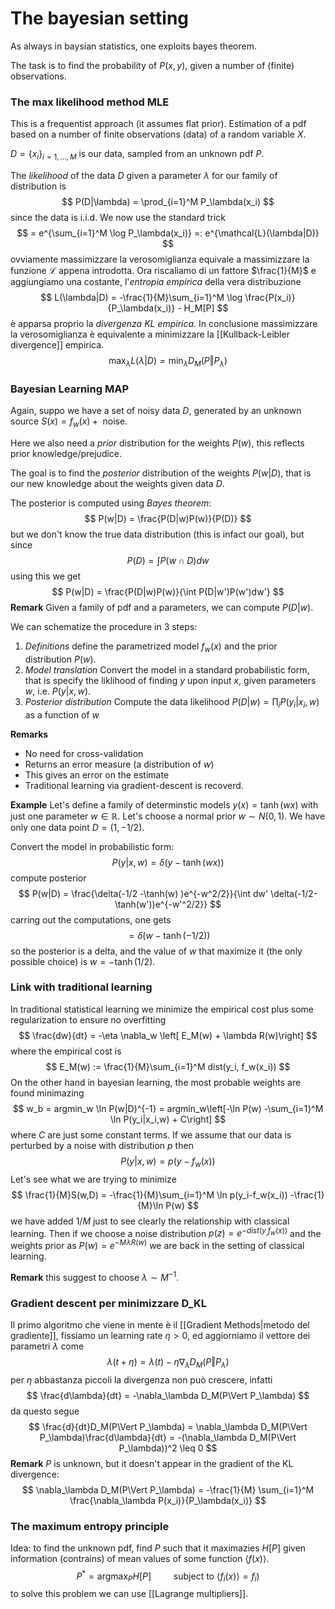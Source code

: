 # The bayesian setting

As always in baysian statistics, one exploits bayes theorem.

The task is to find the probability of $P(x,y)$, given a number of (finite) observations. 

### The max likelihood method MLE
This is a frequentist approach (it assumes flat prior).
Estimation of a pdf based on a number of finite observations (data) of a random variable $X$.

$D = \{x_i\}_{i=1,\dots,M}$ is our data, sampled from an unknown pdf $P$.

The _likelihood_ of the data $D$ given a parameter $\lambda$ for our family of distribution is
$$
P(D|\lambda) = \prod_{i=1}^M P_\lambda(x_i)
$$
since the data is i.i.d.
We now use the standard trick
$$
= e^{\sum_{i=1}^M \log P_\lambda(x_i)} =: e^{\mathcal{L}(\lambda|D)}
$$
ovviamente massimizzare la verosomiglianza equivale a massimizzare la funzione $\mathcal{L}$ appena introdotta. 
Ora riscaliamo di un fattore $\frac{1}{M}$ e aggiungiamo una costante, l'_entropia empirica_ della vera distribuzione
$$
L(\lambda|D) = -\frac{1}{M}\sum_{i=1}^M \log \frac{P(x_i)}{P_\lambda(x_i)} - H_M[P]
$$
è apparsa proprio la _divergenza KL empirica_. In conclusione massimizzare la verosomiglianza è equivalente a minimizzare la [[Kullback-Leibler divergence]] empirica.
$$
\max_\lambda L(\lambda|D) = \min_\lambda D_M(P\Vert P_\lambda)
$$
### Bayesian Learning MAP
Again, suppo we have a set of noisy data $D$, generated by an unknown source $S(x) = f_w(x) + \text{ noise}$.

Here we also need a _prior_ distribution for the weights $P(w)$, this reflects prior knowledge/prejudice. 

The goal is to find the _posterior_ distribution of the weights $P(w|D)$, that is our new knowledge about the weights given data $D$.

The posterior is computed using _Bayes theorem_:
$$
P(w|D) = \frac{P(D|w)P(w)}{P(D)}
$$
but we don't know the true data distribution (this is infact our goal), but since
$$
P(D) = \int P(w \cap D)dw
$$
using this we get
$$
P(w|D) = \frac{P(D|w)P(w)}{\int P(D|w')P(w')dw'}
$$
**Remark** Given a family of pdf and a parameters, we can compute $P(D|w)$.

We can schematize the procedure in 3 steps:
1. _Definitions_ define the parametrized model $f_w(x)$ and the prior distribution $P(w)$.
2. _Model translation_ Convert the model in a standard probabilistic form, that is specify the liklihood of finding $y$ upon input $x$, given parameters $w$, i.e. $P(y|x,w)$.
3. _Posterior distribution_ Compute the data likelihood $P(D|w) = \prod_i P(y_i|x_i,w)$ as a function of $w$

**Remarks** 
- No need for cross-validation
- Returns an error measure (a distribution of $w$)
- This gives an error on the estimate
- Traditional learning via gradient-descent is recoverd.

**Example** 
Let's define a family of determinstic models $y(x) = \tanh(wx)$ with just one parameter $w \in \mathbb{R}$. Let's choose a normal prior $w \sim N(0,1)$. We have only one data point $D = (1,-1/2)$.

Convert the model in probabilistic form:
$$
P(y|x,w) = \delta(y -\tanh(wx) )
$$
compute posterior
$$
P(w|D) = \frac{\delta(-1/2 -\tanh(w) )e^{-w^2/2}}{\int dw' \delta(-1/2-\tanh(w'))e^{-w'^2/2}}
$$
carring out the computations, one gets
$$
= \delta(w-\tanh(-1/2)) 
$$
so the posterior is a delta, and the value of $w$ that maximize it (the only possible choice) is $w = -\tanh(1/2)$.

### Link with traditional learning
In traditional statistical learning we minimize the empirical cost plus some regularization to ensure no overfitting
$$
\frac{dw}{dt} = -\eta \nabla_w \left[ E_M(w) + \lambda R(w)\right]
$$
where the empirical cost is
$$
E_M(w) := \frac{1}{M}\sum_{i=1}^M dist(y_i, f_w(x_i))
$$
On the other hand in bayesian learning, the most probable weights are found minimazing
$$
w_b = argmin_w \ln P(w|D)^{-1} = argmin_w\left[-\ln P(w) -\sum_{i=1}^M \ln P(y_i|x_i,w) + C\right]
$$
where $C$ are just some constant terms.
If we assume that our data is perturbed by a noise with distribution $p$ then
$$
P(y|x,w) = p(y-f_w(x))
$$
Let's see what we are trying to minimize
$$
\frac{1}{M}S(w,D) = -\frac{1}{M}\sum_{i=1}^M \ln p(y_i-f_w(x_i)) -\frac{1}{M}\ln P(w)
$$
we have added $1/M$ just to see clearly the relationship with classical learning.
Then if we choose a noise distribution $p(z) = e^{-dist(y_, f_w(x))}$ and the weights prior as $P(w) = e^{-M\lambda R(w)}$ we are back in the setting of classical learning.

**Remark** this suggest to choose $\lambda \sim M^{-1}$.


### Gradient descent per minimizzare D_KL

Il primo algoritmo che viene in mente è il [[Gradient Methods|metodo del gradiente]], fissiamo un learning rate $\eta > 0$, ed aggiorniamo il vettore dei parametri $\lambda$ come
$$
\lambda(t+\eta) = \lambda(t) -\eta\nabla_\lambda D_M(P\Vert P_\lambda)
$$
per $\eta$ abbastanza piccoli la divergenza non può crescere, infatti
$$
\frac{d\lambda}{dt} = -\nabla_\lambda D_M(P\Vert P_\lambda)
$$
da questo segue
$$
\frac{d}{dt}D_M(P\Vert P_\lambda) = \nabla_\lambda D_M(P\Vert P_\lambda)\frac{d\lambda}{dt} = -(\nabla_\lambda D_M(P\Vert P_\lambda))^2 \leq 0 
$$
**Remark** $P$ is unknown, but it doesn't appear in the gradient of the KL divergence:
$$
\nabla_\lambda D_M(P\Vert P_\lambda) = -\frac{1}{M} \sum_{i=1}^M \frac{\nabla_\lambda P(x_i)}{P_\lambda(x_i)}
$$

### The maximum entropy principle

Idea: to find the unknown pdf, find $P$ such that it maximazies $H[P]$ given information (contrains) of mean values of some function $\langle f(x)\rangle$.
$$
P^* = \text{argmax}_P H[P] \qquad \text{ subject to } \langle f_i(x)\rangle = f_i)
$$
to solve this problem we can use [[Lagrange multipliers]].




